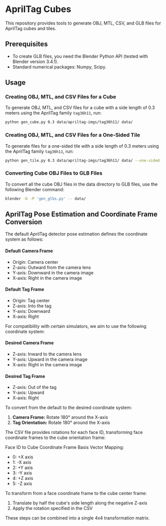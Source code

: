 # AprilTag Cubes

This repository provides tools to generate OBJ, MTL, CSV, and GLB files for AprilTag cubes and tiles. 

## Prerequisites

- To create GLB files, you need the Blender Python API (tested with Blender version 3.4.1).
- Standard numerical packages: Numpy, Scipy.

## Usage

### Creating OBJ, MTL, and CSV Files for a Cube

To generate OBJ, MTL, and CSV files for a cube with a side length of 0.3 meters using the AprilTag family `tag36h11`, run:

```bash
python gen_cube.py 0.3 data/apriltag-imgs/tag36h11/ data/
```

### Creating OBJ, MTL, and CSV Files for a One-Sided Tile

To generate files for a one-sided tile with a side length of 0.3 meters using the AprilTag family `tag36h11`, run:

```bash
python gen_tile.py 0.3 data/apriltag-imgs/tag36h11/ data/ --one-sided
```

### Converting Cube OBJ Files to GLB Files

To convert all the cube OBJ files in the data directory to GLB files, use the following Blender command:

```bash
blender -b -P 'gen_glbs.py' -- data/
```

## AprilTag Pose Estimation and Coordinate Frame Conversion

The default AprilTag detector pose estimation defines the coordinate system as follows:

#### Default Camera Frame
- Origin: Camera center
- Z-axis: Outward from the camera lens
- Y-axis: Downward in the camera image
- X-axis: Right in the camera image

#### Default Tag Frame
- Origin: Tag center
- Z-axis: Into the tag
- Y-axis: Downward
- X-axis: Right

For compatibility with certain simulators, we aim to use the following coordinate system:

#### Desired Camera Frame
- Z-axis: Inward to the camera lens
- Y-axis: Upward in the camera image
- X-axis: Right in the camera image

#### Desired Tag Frame
- Z-axis: Out of the tag
- Y-axis: Upward
- X-axis: Right

To convert from the default to the desired coordinate system:

1. **Camera Frame:** Rotate 180° around the X-axis
2. **Tag Orientation:** Rotate 180° around the X-axis

The CSV file provides rotations for each face ID, transforming face coordinate frames to the cube orientation frame:

Face ID to Cube Coordinate Frame Basis Vector Mapping:
- 0: +X axis
- 1: -X axis
- 2: +Y axis
- 3: -Y axis
- 4: +Z axis
- 5: -Z axis

To transform from a face coordinate frame to the cube center frame:

1. Translate by half the cube's side length along the negative Z-axis
2. Apply the rotation specified in the CSV

These steps can be combined into a single 4x4 transformation matrix.